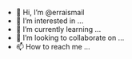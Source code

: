 - 👋 Hi, I’m @erraismail
- 👀 I’m interested in ...
- 🌱 I’m currently learning ...
- 💞️ I’m looking to collaborate on ...
- 📫 How to reach me ...

<!---
erraismail/erraismail is a ✨ special ✨ repository because its `README.md` (this file) appears on your GitHub profile.
You can click the Preview link to take a look at your changes.
--->
